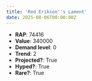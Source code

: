 ```yaml
---
title: 'Red Erikson''s Lament'
date: 2025-08-06T00:00:00Z
---
```

- **RAP**: 74416
- **Value**: 340000
- **Demand level**: 0
- **Trend**: 2
- **Projected?**: True
- **Hyped?**: True
- **Rare?**: True
